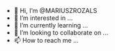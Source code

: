 - 👋 Hi, I’m @MARIUSZROZALS
- 👀 I’m interested in ...
- 🌱 I’m currently learning ...
- 💞️ I’m looking to collaborate on ...
- 📫 How to reach me ...

<!---
MARIUSZROZALS/MARIUSZROZALS is a ✨ special ✨ repository because its `README.md` (this file) appears on your GitHub profile.
You can click the Preview link to take a look at your changes.
--->
